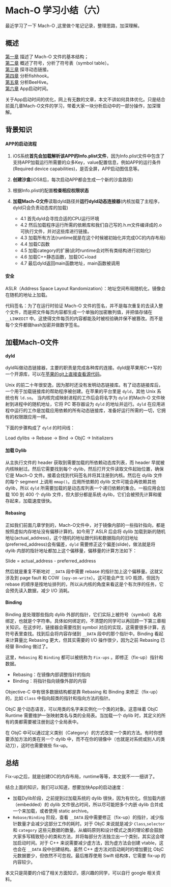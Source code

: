 # Mach-O 学习小结（六）

最近学习了一下 Mach-O ,这里做个笔记记录，整理思路，加深理解。

## 概述

[第一章](https://www.jianshu.com/p/fa5666308724) 描述了 Mach-O 文件的基本结构；  
[第二章](https://www.jianshu.com/p/92b4f611170a) 概述了符号，分析了符号表（symbol table）。  
[第三章](https://www.jianshu.com/p/9e4ccd3cb765) 探寻动态链接。   
[第四章](https://www.jianshu.com/p/c9445935b055) 分析fishhook。   
[第五章](https://www.jianshu.com/p/bad714ea8df7) 分析BeeHive。    
[第六章](https://www.jianshu.com/p/a174f17a9d82) App启动时间。



关于App启动时间的优化，网上有无数的文章，本文不讲如何具体优化。只是结合前面几章Mach-O文件的学习，带着大家一块分析启动中的一部分操作，加深理解。

## 背景知识

#### APP的启动流程

1. iOS系统**首先会加载解析该APP的Info.plist文件**，因为Info.plist文件中包含了支持APP加载运行所需要的众多Key，value配置信息，例如APP的运行条件(Required device capabilities)，是否全屏，APP启动图信息等。

2. **创建沙盒**(iOS8后，每次启动APP都会生成一个新的沙盒路径)

3. 根据Info.plist的配置**检查相应权限状态**

4. **加载Mach-O文件**读取dyld路径并**运行dyld动态连接器**(内核加载了主程序，dyld只会负责动态库的加载)
	- 4.1 首先dyld会寻找合适的CPU运行环境
	- 4.2 然后加载程序运行所需的依赖库和我们自己写的.h.m文件编译成的.o可执行文件，并对这些库进行链接。
	- 4.3 加载所有方法(runtime就是在这个时候被初始化并完成OC的内存布局)
	- 4.4 加载C函数
	- 4.5 加载category的扩展(此时runtime会对所有类结构进行初始化)
	- 4.6 加载C++静态函数，加载OC+load
	- 4.7 最后dyld返回main函数地址，main函数被调用

#### 安全

 ASLR（Address Space Layout Randomization）：地址空间布局随机化，镜像会在随机的地址上加载。

代码签名：为了在运行时验证 Mach-O 文件的签名，并不是每次重复的去读入整个文件，而是把文件每页内容都生成一个单独的加密散列值，并把值存储在 `__LINKEDIT` 中。这使得文件每页的内容都能及时被校验确并保不被篡改。而不是每个文件都做hash加密并做数字签名。



##  加载Mach-O文件

#### dyld
dyld叫做动态链接器，主要的职责是完成各种库的连接。dyld是苹果用C++写的一个开源库，可以在[苹果的git上直接查看源代码](https://links.jianshu.com/go?to=https%3A%2F%2Fgithub.com%2Fopensource-apple%2Fdyld)。

Unix 的前二十年很安逸，因为那时还没有发明动态链接库。有了动态链接库后，一个用于加载链接库的帮助程序被创建。在苹果的平台里是 `dyld`，其他 Unix 系统也有 `ld.so`。 当内核完成映射进程的工作后会将名字为 `dyld` 的Mach-O 文件映射到进程中的随机地址，它将 PC 寄存器设为 `dyld` 的地址并运行。`dyld` 在应用进程中运行的工作是加载应用依赖的所有动态链接库，准备好运行所需的一切，它拥有的权限跟应用一样。

下面的步骤构成了 `dyld` 的时间线：

Load dylibs -> Rebase -> Bind -> ObjC -> Initializers

#### 加载 Dylib

从主执行文件的 header 获取到需要加载的所依赖动态库列表，而 header 早就被内核映射过。然后它需要找到每个 dylib，然后打开文件读取文件起始位置，确保它是 Mach-O 文件。接着会找到代码签名并将其注册到内核。然后在 dylib 文件的每个 segment 上调用 `mmap()`。应用所依赖的 dylib 文件可能会再依赖其他 dylib，所以 `dyld` 所需要加载的是动态库列表一个递归依赖的集合。一般应用会加载 100 到 400 个 dylib 文件，但大部分都是系统 dylib，它们会被预先计算和缓存起来，加载速度很快。

#### Rebasing

正如我们前面几章学到的，Mach-O文件中，对于镜像内部的一些指针指向，都是按照虚拟内存地址没有偏移计算的。如今用了 ASLR 后会将 dylib 加载到新的随机地址(actual_address)，这个随机的地址跟代码和数据指向的旧地址(preferred_address)会有偏差，`dyld` 需要修正这个偏差(slide)，做法就是将 dylib 内部的指针地址都加上这个偏移量，偏移量的计算方法如下：

Slide = actual_address - preferred_address

然后就是重复不断地对 `__DATA` 段中需要 rebase 的指针加上这个偏移量。这就又涉及到 page fault 和 COW（`opy-on-write`）。这可能会产生 I/O 瓶颈，但因为 rebase 的顺序是按地址排列的，所以从内核的角度来看这是个有次序的任务，它会预先读入数据，减少 I/O 消耗。

#### Binding

Binding 是处理那些指向 dylib 外部的指针，它们实际上被符号（symbol）名称绑定，也就是个字符串。具体如何绑定的，不清楚的同学可以再回顾一下第三章相关知识。在这步时，链接器会需要找到 symbol 对应的实现，这需要很多计算，去符号表里查找。找到后会将内容存储到 `__DATA` 段中的那个指针中。Binding 看起来计算量比 Rebasing 更大，但其实需要的 I/O 操作很少，因为之前 Rebasing 已经替 Binding 做过了。

这里，`Rebasing` 和 `Binding` 都可以被统称为 `Fix-ups` 。即修正（fix-up）指针和数据。

* Rebasing：在镜像内部调整指针的指向
* Binding：将指针指向镜像外部的内容

Objective-C 中有很多数据结构都是靠 Rebasing 和 Binding 来修正（fix-up）的，比如 `Class` 中指向超类的指针和指向方法的指针。

ObjC 是个动态语言，可以用类的名字来实例化一个类的对象。这意味着 ObjC Runtime 需要维护一张映射类名与类的全局表。当加载一个 dylib 时，其定义的所有的类都需要被注册到这个全局表中。

在 ObjC 中可以通过定义类别（Category）的方式改变一个类的方法。有时你想要添加方法的类在另一个 dylib 中，而不在你的镜像中（也就是对系统或别人的类动刀），这时也需要做些 fix-up。

## 总结

Fix-up之后，就是创建OC的内存布局，runtime等等，本文就不一一细讲了。

结合上面的知识，我们可以知道，想要加快App的启动速度：

* 加载Dylib阶段，之前提到过加载系统的 dylib 很快，因为有优化。但加载内嵌（embedded）的 dylib 文件很占时间，所以尽可能把多个内嵌 dylib 合并成一个来加载，或者使用 static archive。
* `Rebase/Binding` 阶段，查看 `__DATA` 段中需要修正（fix-up）的指针，减少指针数量才会减少这部分工作的耗时。对于 ObjC 来说就是减少 `Class`,`selector` 和 `category` 这些元数据的数量。从编码原则和设计模式之类的理论都会鼓励大家多写精致短小的类和方法，并将每部分方法独立出一个类别，其实这会增加启动时间。对于 C++ 来说需要减少虚方法，因为虚方法会创建 vtable，这也会在 `__DATA` 段中创建结构。虽然 C++ 虚方法对启动耗时的增加要比 ObjC 元数据要少，但依然不可忽视。最后推荐使用 Swift 结构体，它需要 fix-up 的内容较少。

本文只是简要的介绍了相关方面知识，感兴趣的同学，可以自行 google 相关资料。
